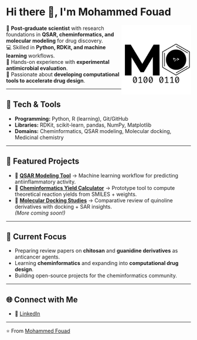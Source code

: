 # Hi there 👋, I'm Mohammed Fouad  

<img align="right" alt="Molecule animation" width="190" src="https://github.com/Mohaammed-Fouad/Mohaammed-Fouad/blob/main/M%20(1).png?raw=true">


🔬 **Post-graduate scientist** with research foundations in **QSAR, cheminformatics, and molecular modeling** for drug discovery.  
💻 Skilled in **Python, RDKit, and machine learning** workflows.  
🧪 Hands-on experience with **experimental antimicrobial evaluation**.  
🚀 Passionate about **developing computational tools to accelerate drug design**.  

---

## 🧰 Tech & Tools
- **Programming:** Python, R (learning), Git/GitHub  
- **Libraries:** RDKit, scikit-learn, pandas, NumPy, Matplotlib  
- **Domains:** Cheminformatics, QSAR modeling, Molecular docking, Medicinal chemistry    

---

## 📂 Featured Projects
- 🔹 **[QSAR Modeling Tool](#)** → Machine learning workflow for predicting antiinflammatory activity.  
- 🔹 **[Cheminformatics Yield Calculator](#)** → Prototype tool to compute theoretical reaction yields from SMILES + weights.  
- 🔹 **[Molecular Docking Studies](#)** → Comparative review of quinoline derivatives with docking + SAR insights.  
*(More coming soon!)*  

---

## 📖 Current Focus
- Preparing review papers on **chitosan** and **guanidine derivatives** as anticancer agents.  
- Learning **cheminformatics** and expanding into **computational drug design**.  
- Building open-source projects for the cheminformatics community.  

---

## 🌐 Connect with Me
- 💼 [LinkedIn](https://linkedin.com/mohammed-fouad-🇵🇸-73701a135) 
---

⭐️ From [Mohammed Fouad](https://github.com/Mohaammed-Fouad)

